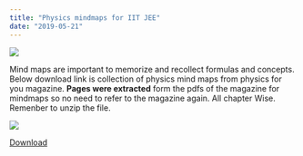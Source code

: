 ```yaml
---
title: "Physics mindmaps for IIT JEE"
date: "2019-05-21"
---
```


![](/images/Physics-mindmaps.jpg)

Mind maps are important to memorize and recollect formulas and concepts. Below download link is collection of physics mind maps from physics for you magazine. **Pages were extracted** form the pdfs of the magazine for mindmaps so no need to refer to the magazine again. All chapter Wise. Remenber to unzip the file.

![](/images/IMG_20190521_204124-830x1024.jpg)

[Download](https://drive.google.com/file/d/1h1dRL4JgDZ9cLs0isTEXgqkWvtWBSfpa/view?usp=drivesdk)
